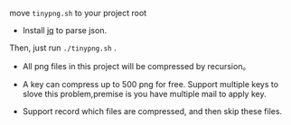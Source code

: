 move `tinypng.sh` to your project root

* Install [jq](https://stedolan.github.io/jq/) to parse json.

Then, just run `./tinypng.sh` .

* All png files in this project will be compressed by recursion。
 
* A key can compress up to 500 png for free. Support multiple keys to slove this problem,premise is you have multiple mail to apply key.
 
* Support record which files are compressed, and then skip these files.
